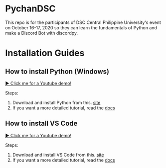 # PychanDSC
This repo is for the participants of DSC Central Philippine University's event on October 16-17, 2020 so they can learn the fundamentals of Python and make a Discord Bot with discordpy.

# Installation Guides

## How to install Python (Windows)
[▶️ Click me for a Youtube demo!](https://youtu.be/QjGUms3qUy0)

Steps:
1. Download and install Python from this. [site](https://www.python.org/)
2. If you want a more detailed tutorial, read the [docs](https://www.python.org/doc/)

## How to install VS Code
[▶️ Click me for a Youtube demo!](https://youtu.be/IcpbyxMxlTY)

Steps:
1. Download and install VS Code from this. [site](https://code.visualstudio.com/)
2. If you want a more detailed tutorial, read the [docs](https://code.visualstudio.com/docs)
